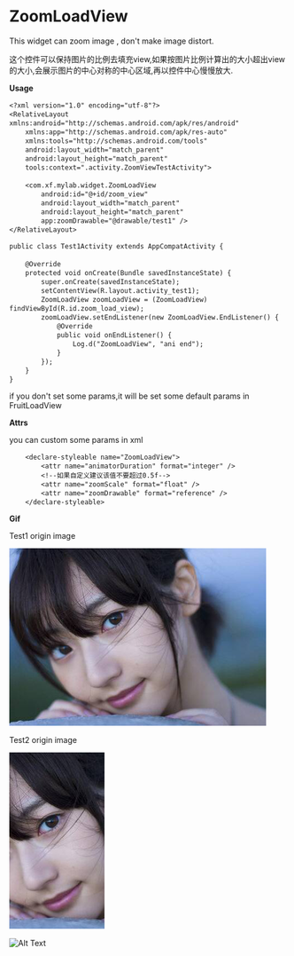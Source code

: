 # ZoomLoadView

This widget can zoom image , don't make image distort.

这个控件可以保持图片的比例去填充view,如果按图片比例计算出的大小超出view的大小,会展示图片的中心对称的中心区域,再以控件中心慢慢放大.

**Usage**

```
<?xml version="1.0" encoding="utf-8"?>
<RelativeLayout xmlns:android="http://schemas.android.com/apk/res/android"
    xmlns:app="http://schemas.android.com/apk/res-auto"
    xmlns:tools="http://schemas.android.com/tools"
    android:layout_width="match_parent"
    android:layout_height="match_parent"
    tools:context=".activity.ZoomViewTestActivity">

    <com.xf.mylab.widget.ZoomLoadView
        android:id="@+id/zoom_view"
        android:layout_width="match_parent"
        android:layout_height="match_parent"
        app:zoomDrawable="@drawable/test1" />
</RelativeLayout>

```
```
public class Test1Activity extends AppCompatActivity {

    @Override
    protected void onCreate(Bundle savedInstanceState) {
        super.onCreate(savedInstanceState);
        setContentView(R.layout.activity_test1);
        ZoomLoadView zoomLoadView = (ZoomLoadView) findViewById(R.id.zoom_load_view);
        zoomLoadView.setEndListener(new ZoomLoadView.EndListener() {
            @Override
            public void onEndListener() {
                Log.d("ZoomLoadView", "ani end");
            }
        });
    }
}
```
if you don't set some params,it will be set some default params in FruitLoadView

**Attrs**

you can custom some params in xml
```
    <declare-styleable name="ZoomLoadView">
        <attr name="animatorDuration" format="integer" />
        <!--如果自定义建议该值不要超过0.5f-->
        <attr name="zoomScale" format="float" />
        <attr name="zoomDrawable" format="reference" />
    </declare-styleable>
```

**Gif**

Test1 origin image

![Alt Text](https://github.com/X-FAN/resource/blob/master/gif/test1.png)

Test2 origin image

![Alt Text](https://github.com/X-FAN/resource/blob/master/gif/test2.png)

![Alt Text](https://github.com/X-FAN/resource/blob/master/gif/zoomloadview.gif)
